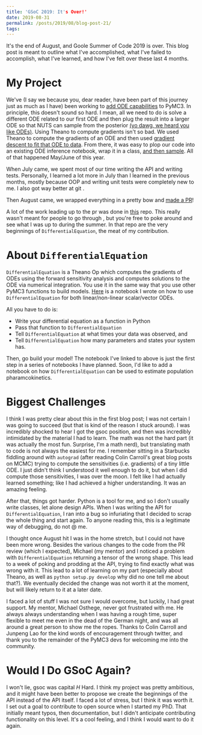 ```yaml
---
title: 'GSoC 2019: It's Over!'
date: 2019-08-31
permalink: /posts/2019/08/blog-post-21/
tags:
---
```


It's the end of August, and Goole Summer of Code 2019 is over.  This blog post is meant to outline what I've accomplished, what I've failed to accomplish, what I've learned, and how I've felt over these last 4 months.

# My Project

We've (I say we because you, dear reader, have been part of this journey just as much as I have) been working to [add ODE capabilities](https://dpananos.github.io/posts/2019/05/blog-post-12/) to PyMC3.  In principle, this doesn't sound so hard.  I mean, all we need to do is solve a different ODE related to our first ODE and then plug the result into a larger ODE so that NUTS can sample from the posterior [(yo dawg, we heard you like ODEs)](https://dpananos.github.io/posts/2019/05/blog-post-13/).  Using Theano to compute gradients isn't so bad.  We used Theano to compute the gradients of an ODE and then used [gradient descent to fit that ODE to data](https://dpananos.github.io/posts/2019/05/blog-post-15/). From there, it was easy to plop our code into an existing ODE inference notebook, wrap it in a class, [and then sample](https://dpananos.github.io/posts/2019/06/blog-post-16/).  All of that happened May/June of this year.

When July came, we spent most of our time writing the API and writing tests.  Personally, I learned a lot more in July than I learned in the previous months, mostly because OOP and writing unit tests were completely new to me.  I also got way better at git *<insert i_know_git_fu.gif>*.

Then August came, we wrapped everything in a pretty bow and [made a PR](https://github.com/pymc-devs/pymc3/pull/3590)!

A lot of the work leading up to the pr was done in [this](https://github.com/Dpananos/ODEGSoC) repo.  This really wasn't meant for people to go through , but you're free to poke around and see what I was up to during the summer.  In that repo are the very beginnings of `DifferentialEquation`, the meat of my contribution.

# About `DifferentialEquation`

`DifferentialEquation` is a Theano Op which computes the gradients of ODEs using the forward sensitivity analysis and computes solutions to the ODE via numerical integration.  You use it in the same way that you use other PyMC3 functions to build models.  [Here](https://github.com/Dpananos/pymc3/blob/gsoc_ode/docs/source/notebooks/bayesian_estimation_of_ode_parameters.ipynb) is a notebook I wrote on how to use `DifferentialEquation` for both linear/non-linear scalar/vector ODEs.

All you have to do is:
  * Write your differential equation as a function in Python
  * Pass that function to `DifferentialEquation`
  * Tell `DifferentialEquation` at what times your data was observed, and
  * Tell `DifferentialEquation` how many parameters and states your system has.

Then, go build your model!  The notebook I've linked to above is just the first step in a series of notebooks I have planned.  Soon, I'd like to add a notebook on how `DifferentialEquation` can be used to estimate population pharamcokinetics.

# Biggest Challenges

I think I was pretty clear about this in the first blog post; I was not certain I was going to succeed (but that is kind of the reason I stuck around).  I was incredibly shocked to hear I got the gsoc position, and then was incredibly intimidated by the material I had to learn.  The math was not the hard part (it was actually the most fun.  Surprise, I'm a math nerd), but translating math to code is not always the easiest for me.  I remember sitting in a Starbucks fiddling around with `autograd` (after reading Colin Carroll's great blog posts on MCMC) trying to compute the sensitivities (i.e. gradients) of a tiny little ODE.  I just didn't think I understood it well enough to do it, but when I did compute those sensitivities, I was over the moon.  I felt like I had actually learned something; like I had achieved a higher understanding.  It was an amazing feeling.

After that, things got harder.  Python is a tool for me, and so I don't usually write classes, let alone design APIs.  When I was writing the API for `DifferentialEquation`, I ran into a bug so infuriating that I decided to scrap the whole thing and start again.  To anyone reading this, this is a legitimate way of debugging, do not @ me.

I thought once August hit I was in the home stretch, but I could not have been more wrong.  Besides the various changes to the code from the PR review (which I expected), Michael (my mentor) and I noticed a problem with `DifferentialEquation` returning a tensor of the wrong shape.  This lead to a week of poking and prodding at the API, trying to find exactly what was wrong with it.  This lead to a lot of learning on my part (especially about Theano, as well as `python setup.py develop` why did no one tell me about that?).  We eventually decided the change was not worth it at the moment, but will likely return to it at a later date.

I faced a lot of stuff I was not sure I would overcome, but luckily, I had great support.  My mentor, Michael Osthege, never got frustrated with me.  He always always understanding when I was having a rough time, super flexible to meet me even in the dead of the German night, and was all around a great person to show me the ropes.  Thanks to Colin Carroll and Junpeng Lao for the kind words of encouragement through twitter, and thank you to the remainder of the PyMC3 devs for welcoming me into the community.

# Would I Do GSoC Again?

I won't lie, gsoc was capital *H* Hard.  I think my project was pretty ambitious, and it might have been better to propose we create the beginnings of the API instead of the API itself.  I faced a lot of stress, but I think it was worth it.  I set out a goal to contribute to open source when I started my PhD.  That initially meant typos, then documentation, but I didn't anticipate contributing functionality on this level.  It's a cool feeling, and I think I would want to do it again.

